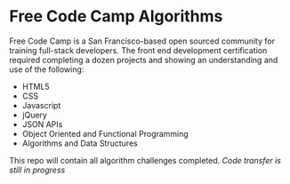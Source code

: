 # Free Code Camp Algorithms

Free Code Camp is a San Francisco-based open sourced community for training full-stack developers. The front end development certification required completing a dozen projects and showing an understanding and use of the following:

- HTML5
- CSS
- Javascript
- jQuery
- JSON APIs
- Object Oriented and Functional Programming
- Algorithms and Data Structures

This repo will contain all algorithm challenges completed. <i>Code transfer is still in progress</i>
